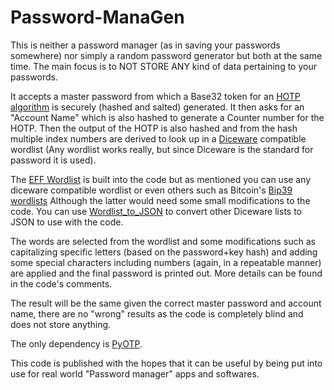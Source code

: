 # Password-ManaGen
This is neither a password manager (as in saving your passwords somewhere) nor simply a random password generator but both at the same time. The main focus is to NOT STORE ANY kind of data pertaining to your passwords.

It accepts a master password from which a Base32 token for an [HOTP algorithm](https://en.wikipedia.org/wiki/HMAC-based_One-Time_Password) is securely (hashed and salted) generated.
It then asks for an "Account Name" which is also hashed to generate a Counter number for the HOTP.
Then the output of the HOTP is also hashed and from the hash multiple index numbers are derived to look up in a [Diceware](https://en.wikipedia.org/wiki/Diceware) compatible wordlist
(Any wordlist works really, but since Diceware is the standard for password it is used).

The [EFF Wordlist](https://www.eff.org/dice) is built into the code but as mentioned you can use any diceware compatible wordlist or even others such as Bitcoin's [Bip39 wordlists](https://github.com/bitcoin/bips/blob/master/bip-0039/bip-0039-wordlists.md) Although the latter would need some small modifications to the code.
You can use [Wordlist_to_JSON](https://gist.github.com/MedStuCoder/1fe47de8501e56b2feb0c2a30e91d07b) to convert other Diceware lists to JSON to use with the code.

The words are selected from the wordlist and some modifications such as capitalizing specific letters (based on the password+key hash) and adding some special characters including numbers (again, in a repeatable manner) are applied and the final password is printed out. More details can be found in the code's comments.

The result will be the same given the correct master password and account name, there are no "wrong" results as the code is completely blind and does not store anything.

The only dependency is [PyOTP](https://pypi.org/project/pyotp/).

This code is published with the hopes that it can be useful by being put into use for real world "Password manager" apps and softwares.

